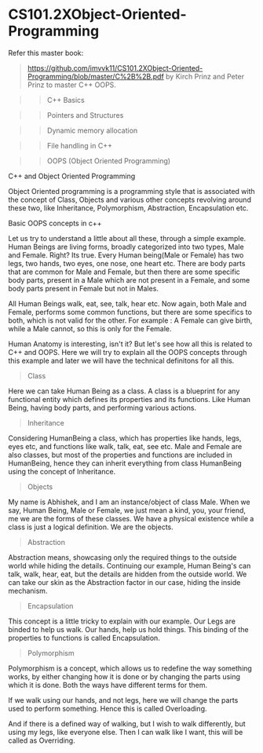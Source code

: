 # CS101.2XObject-Oriented-Programming

Refer this master book:
>https://github.com/imvvk11/CS101.2XObject-Oriented-Programming/blob/master/C%2B%2B.pdf by Kirch Prinz and Peter Prinz to master C++ OOPS.


>> C++ Basics

>> Pointers and Structures

>> Dynamic memory allocation

>> File handling in C++

>> OOPS (Object Oriented Programming)

C++ and Object Oriented Programming

Object Oriented programming is a programming style that is associated with the concept of Class, Objects and various other concepts revolving around these two, like Inheritance, Polymorphism, Abstraction, Encapsulation etc.

Basic OOPS concepts in c++

Let us try to understand a little about all these, through a simple example. Human Beings are living forms, broadly categorized into two types, Male and Female. Right? Its true. Every Human being(Male or Female) has two legs, two hands, two eyes, one nose, one heart etc. There are body parts that are common for Male and Female, but then there are some specific body parts, present in a Male which are not present in a Female, and some body parts present in Female but not in Males.

All Human Beings walk, eat, see, talk, hear etc. Now again, both Male and Female, performs some common functions, but there are some specifics to both, which is not valid for the other. For example : A Female can give birth, while a Male cannot, so this is only for the Female.

Human Anatomy is interesting, isn't it? But let's see how all this is related to C++ and OOPS. Here we will try to explain all the OOPS concepts through this example and later we will have the technical definitons for all this.

> Class

Here we can take Human Being as a class. A class is a blueprint for any functional entity which defines its properties and its functions. Like Human Being, having body parts, and performing various actions.

> Inheritance

Considering HumanBeing a class, which has properties like hands, legs, eyes etc, and functions like walk, talk, eat, see etc. Male and Female are also classes, but most of the properties and functions are included in HumanBeing, hence they can inherit everything from class HumanBeing using the concept of Inheritance.

> Objects

My name is Abhishek, and I am an instance/object of class Male. When we say, Human Being, Male or Female, we just mean a kind, you, your friend, me we are the forms of these classes. We have a physical existence while a class is just a logical definition. We are the objects.

> Abstraction

Abstraction means, showcasing only the required things to the outside world while hiding the details. Continuing our example, Human Being's can talk, walk, hear, eat, but the details are hidden from the outside world. We can take our skin as the Abstraction factor in our case, hiding the inside mechanism.

> Encapsulation

This concept is a little tricky to explain with our example. Our Legs are binded to help us walk. Our hands, help us hold 
things. This binding of the properties to functions is called Encapsulation.

> Polymorphism

Polymorphism is a concept, which allows us to redefine the way something works, by either changing how it is done or by changing the parts using which it is done. Both the ways have different terms for them.

If we walk using our hands, and not legs, here we will change the parts used to perform something. Hence this is called Overloading.

And if there is a defined way of walking, but I wish to walk differently, but using my legs, like everyone else. Then I can walk like I want, this will be called as Overriding.
